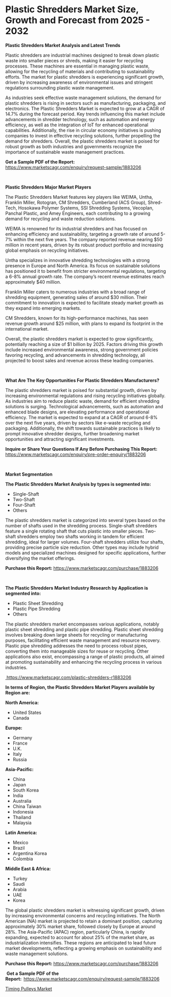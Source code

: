 <p><h1>Plastic Shredders Market Size, Growth and Forecast from 2025 - 2032</h1></p><p><strong>Plastic Shredders Market Analysis and Latest Trends</strong></p>
<p><p>Plastic shredders are industrial machines designed to break down plastic waste into smaller pieces or shreds, making it easier for recycling processes. These machines are essential in managing plastic waste, allowing for the recycling of materials and contributing to sustainability efforts. The market for plastic shredders is experiencing significant growth, driven by increasing awareness of environmental issues and stringent regulations surrounding plastic waste management. </p><p>As industries seek effective waste management solutions, the demand for plastic shredders is rising in sectors such as manufacturing, packaging, and electronics. The Plastic Shredders Market is expected to grow at a CAGR of 14.7% during the forecast period. Key trends influencing this market include advancements in shredder technology, such as automation and energy efficiency, as well as the integration of IoT for enhanced operational capabilities. Additionally, the rise in circular economy initiatives is pushing companies to invest in effective recycling solutions, further propelling the demand for shredders. Overall, the plastic shredders market is poised for robust growth as both industries and governments recognize the importance of sustainable waste management practices.</p></p>
<p><strong>Get a Sample PDF of the Report:&nbsp;</strong> <a href="https://www.marketscagr.com/enquiry/request-sample/1883206?utm_campaign=3510&utm_medium=2&utm_source=Github&utm_content=ia&utm_term=11042025&utm_id=plastic-shredders">https://www.marketscagr.com/enquiry/request-sample/1883206</a></p>
<p>&nbsp;</p>
<p><strong>Plastic Shredders Major Market Players</strong></p>
<p><p>The Plastic Shredders Market features key players like WEIMA, Untha, Franklin Miller, Rotogran, CM Shredders, Cumberland (ACS Group), Shred-Tech, Hosokawa Polymer Systems, SSI Shredding Systems, Vecoplan, Panchal Plastic, and Amey Engineers, each contributing to a growing demand for recycling and waste reduction solutions.</p><p>WEIMA is renowned for its industrial shredders and has focused on enhancing efficiency and sustainability, targeting a growth rate of around 5-7% within the next five years. The company reported revenue nearing $50 million in recent years, driven by its robust product portfolio and increasing global emphasis on recycling initiatives.</p><p>Untha specializes in innovative shredding technologies with a strong presence in Europe and North America. Its focus on sustainable solutions has positioned it to benefit from stricter environmental regulations, targeting a 6-8% annual growth rate. The company’s recent revenue estimates reach approximately $40 million.</p><p>Franklin Miller caters to numerous industries with a broad range of shredding equipment, generating sales of around $30 million. Their commitment to innovation is expected to facilitate steady market growth as they expand into emerging markets.</p><p>CM Shredders, known for its high-performance machines, has seen revenue growth around $25 million, with plans to expand its footprint in the international market.</p><p>Overall, the plastic shredders market is expected to grow significantly, potentially reaching a size of $1 billion by 2025. Factors driving this growth include increased environmental awareness, strong government policies favoring recycling, and advancements in shredding technology, all projected to boost sales and revenue across these leading companies.</p></p>
<p>&nbsp;</p>
<p><strong>What Are The Key Opportunities For Plastic Shredders Manufacturers?</strong></p>
<p><p>The plastic shredders market is poised for substantial growth, driven by increasing environmental regulations and rising recycling initiatives globally. As industries aim to reduce plastic waste, demand for efficient shredding solutions is surging. Technological advancements, such as automation and enhanced blade designs, are elevating performance and operational efficiency. The market is expected to expand at a CAGR of around 6-8% over the next five years, driven by sectors like e-waste recycling and packaging. Additionally, the shift towards sustainable practices is likely to prompt innovative shredder designs, further broadening market opportunities and attracting significant investments.</p></p>
<p><strong>Inquire or Share Your Questions If Any Before Purchasing This Report:</strong> <a href="https://www.marketscagr.com/enquiry/pre-order-enquiry/1883206?utm_campaign=3510&utm_medium=2&utm_source=Github&utm_content=ia&utm_term=11042025&utm_id=plastic-shredders">https://www.marketscagr.com/enquiry/pre-order-enquiry/1883206</a></p>
<p>&nbsp;</p>
<p><strong>Market Segmentation</strong></p>
<p><strong>The Plastic Shredders Market Analysis by types is segmented into:</strong></p>
<p><ul><li>Single-Shaft</li><li>Two-Shaft</li><li>Four-Shaft</li><li>Others</li></ul></p>
<p><p>The plastic shredders market is categorized into several types based on the number of shafts used in the shredding process. Single-shaft shredders feature a single rotating shaft that cuts plastic into smaller pieces. Two-shaft shredders employ two shafts working in tandem for efficient shredding, ideal for larger volumes. Four-shaft shredders utilize four shafts, providing precise particle size reduction. Other types may include hybrid models and specialized machines designed for specific applications, further diversifying the market offerings.</p></p>
<p><strong>Purchase this Report:&nbsp;</strong><a href="https://www.marketscagr.com/purchase/1883206?utm_campaign=3510&utm_medium=2&utm_source=Github&utm_content=ia&utm_term=11042025&utm_id=plastic-shredders">https://www.marketscagr.com/purchase/1883206</a></p>
<p>&nbsp;</p>
<p><strong>The Plastic Shredders Market Industry Research by Application is segmented into:</strong></p>
<p><ul><li>Plastic Sheet Shredding</li><li>Plastic Pipe Shredding</li><li>Others</li></ul></p>
<p><p>The plastic shredders market encompasses various applications, notably plastic sheet shredding and plastic pipe shredding. Plastic sheet shredding involves breaking down large sheets for recycling or manufacturing purposes, facilitating efficient waste management and resource recovery. Plastic pipe shredding addresses the need to process robust pipes, converting them into manageable sizes for reuse or recycling. Other applications also exist, encompassing a range of plastic products, all aimed at promoting sustainability and enhancing the recycling process in various industries.</p></p>
<p><a href="https://www.marketscagr.com/plastic-shredders-r1883206?utm_campaign=3510&utm_medium=2&utm_source=Github&utm_content=ia&utm_term=11042025&utm_id=plastic-shredders">&nbsp;https://www.marketscagr.com/plastic-shredders-r1883206</a></p>
<p><strong>In terms of Region, the Plastic Shredders Market Players available by Region are:</strong></p>
<p>
    <p> <strong> North America: </strong>
        <ul>
            <li>United States</li>
            <li>Canada</li>
        </ul>
        </p> 
    <p> <strong> Europe: </strong>
        <ul>
            <li>Germany</li>
            <li>France</li>
            <li>U.K.</li>
            <li>Italy</li>
            <li>Russia</li>
        </ul>
        </p> 
    <p> <strong> Asia-Pacific: </strong>
        <ul>
            <li>China</li>
            <li>Japan</li>
            <li>South Korea</li>
            <li>India</li>
            <li>Australia</li>
            <li>China Taiwan</li>
            <li>Indonesia</li>
            <li>Thailand</li>
            <li>Malaysia</li>
        </ul>
        </p> 
    <p> <strong> Latin America: </strong>
        <ul>
            <li>Mexico</li>
            <li>Brazil</li>
            <li>Argentina Korea</li>
            <li>Colombia</li>
        </ul>
        </p> 
    <p> <strong> Middle East & Africa: </strong>
        <ul>
            <li>Turkey</li>
            <li>Saudi</li>
            <li>Arabia</li>
            <li>UAE</li>
            <li>Korea</li>
        </ul>
    </p>
    </p>
<p><p>The global plastic shredders market is witnessing significant growth, driven by increasing environmental concerns and recycling initiatives. The North American (NA) market is projected to retain a dominant position, capturing approximately 30% market share, followed closely by Europe at around 28%. The Asia-Pacific (APAC) region, particularly China, is rapidly expanding, expected to account for about 25% of the market share, as industrialization intensifies. These regions are anticipated to lead future market developments, reflecting a growing emphasis on sustainability and waste management solutions.</p></p>
<p><strong>Purchase this Report: </strong><a href="https://www.marketscagr.com/purchase/1883206?utm_campaign=3510&utm_medium=2&utm_source=Github&utm_content=ia&utm_term=11042025&utm_id=plastic-shredders">https://www.marketscagr.com/purchase/1883206</a></p>
<p>&nbsp;<strong>Get a Sample PDF of the Report:&nbsp;&nbsp;</strong><a href="https://www.marketscagr.com/enquiry/request-sample/1883206?utm_campaign=3510&utm_medium=2&utm_source=Github&utm_content=ia&utm_term=11042025&utm_id=plastic-shredders">https://www.marketscagr.com/enquiry/request-sample/1883206</a></p>
<p><strong></strong></p>
<p><p><a href="https://github.com/aarajlyre/Market-Research-Report-List-1/blob/main/timing-pulleys-market.md?utm_campaign=3510&utm_medium=2&utm_source=Github&utm_content=ia&utm_term=11042025&utm_id=plastic-shredders">Timing Pulleys Market</a></p></p>